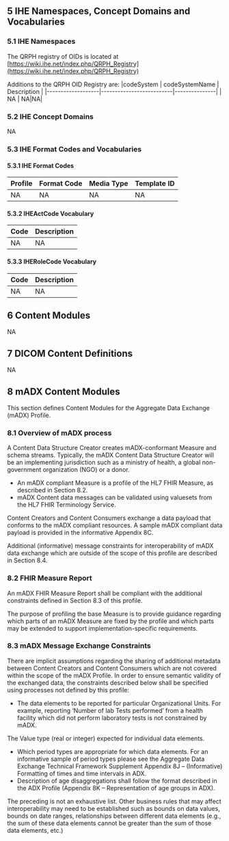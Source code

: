 ## 5 IHE Namespaces, Concept Domains and Vocabularies

### 5.1 IHE Namespaces
The QRPH registry of OIDs is located at [https://wiki.ihe.net/index.php/QRPH_Registry](https://wiki.ihe.net/index.php/QRPH_Registry)

Additions to the QRPH OID Registry are:
|codeSystem | codeSystemName | Description |
|-------------------|--------------------------|---------------|
| NA | NA|NA|

### 5.2 IHE Concept Domains

NA

### 5.3 IHE Format Codes and Vocabularies

#### 5.3.1 IHE Format Codes
|Profile | Format Code| Media Type | Template ID |
|-------------------|--------------------------|---------------|--------|
| NA | NA|NA|NA|

#### 5.3.2 IHEActCode Vocabulary
|Code| Description |
|-------------------|--------------------------|
| NA | NA|

#### 5.3.3 IHERoleCode Vocabulary
|Code| Description |
|-------------------|--------------------------|
| NA | NA|


## 6 Content Modules

NA

## 7 DICOM Content Definitions

NA
## 8 mADX Content Modules

This section defines Content Modules for the Aggregate Data Exchange (mADX) Profile.

### 8.1 Overview of mADX process
A Content Data Structure Creator creates mADX-conformant Measure and schema streams. Typically, the mADX Content Data Structure Creator will be an implementing jurisdiction such as a ministry of health, a global non-government organization (NGO) or a donor.

- An mADX compliant Measure is a profile of the HL7 FHIR Measure, as described in Section 8.2.
- mADX Content data messages can be validated using valuesets from the HL7 FHIR Terminology Service.

Content Creators and Content Consumers exchange a data payload that conforms to the mADX compliant resources. A sample mADX compliant data payload is provided in the informative Appendix 8C.

Additional (informative) message constraints for interoperability of mADX data exchange which are outside of the scope of this profile are described in Section 8.4.

<a name="section-8.2"> </a>

### 8.2 FHIR Measure Report

An mADX FHIR Measure Report shall be compliant with the additional constraints defined in Section 8.3 of this profile.

The purpose of profiling the base Measure is to provide guidance regarding which parts of an mADX Measure are fixed by the profile and which parts may be extended to support implementation-specific requirements.

### 8.3 mADX Message Exchange Constraints

There are implicit assumptions regarding the sharing of additional metadata between Content Creators and Content Consumers which are not covered within the scope of the mADX Profile. In order to ensure semantic validity of the exchanged data, the constraints described below shall be specified using processes not defined by this profile:
- The data elements to be reported for particular Organizational Units. For example, reporting ‘Number of lab Tests performed’ from a health facility which did not perform laboratory tests is not constrained by mADX.

The Value type (real or integer) expected for individual data elements.

- Which period types are appropriate for which data elements. For an informative sample of period types please see the Aggregate Data Exchange Technical Framework Supplement Appendix 8J – (Informative) Formatting of times and time intervals in ADX.
- Description of age disaggregations shall follow the format described in the ADX Profile (Appendix 8K – Representation of age groups in ADX).

The preceding is not an exhaustive list. Other business rules that may affect interoperability may need to be established such as bounds on data values, bounds on date ranges, relationships between different data elements (e.g., the sum of these data elements cannot be greater than the sum of those data elements, etc.)